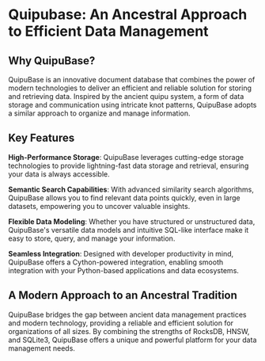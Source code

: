 # Quipubase: An Ancestral Approach to Efficient Data Management



## Why QuipuBase?

QuipuBase is an innovative document database that combines the power of modern technologies to deliver an efficient and reliable solution for storing and retrieving data. Inspired by the ancient quipu system, a form of data storage and communication using intricate knot patterns, QuipuBase adopts a similar approach to organize and manage information.

## Key Features

**High-Performance Storage**: QuipuBase leverages cutting-edge storage technologies to provide lightning-fast data storage and retrieval, ensuring your data is always accessible.

**Semantic Search Capabilities**: With advanced similarity search algorithms, QuipuBase allows you to find relevant data points quickly, even in large datasets, empowering you to uncover valuable insights.

**Flexible Data Modeling**: Whether you have structured or unstructured data, QuipuBase's versatile data models and intuitive SQL-like interface make it easy to store, query, and manage your information.

**Seamless Integration**: Designed with developer productivity in mind, QuipuBase offers a Cython-powered integration, enabling smooth integration with your Python-based applications and data ecosystems.

## A Modern Approach to an Ancestral Tradition

QuipuBase bridges the gap between ancient data management practices and modern technology, providing a reliable and efficient solution for organizations of all sizes. By combining the strengths of RocksDB, HNSW, and SQLite3, QuipuBase offers a unique and powerful platform for your data management needs.



